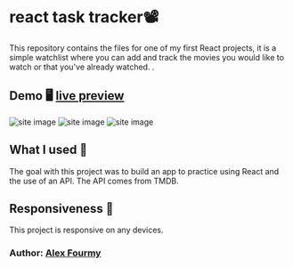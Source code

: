 # react task tracker📽️

This repository contains the files for one of my first React projects, it is a simple watchlist where you can add and track the movies you would like to watch or that you've already watched. .

## Demo 🖥 [live preview](https://a4my.github.io/react-movielist/)

![site image](https://i.imgur.com/78brLtQ.png)
![site image](https://i.imgur.com/Psd2xex.png)
![site image](https://i.imgur.com/rt8e0o8.png)

## What I used 🔨
The goal with this project was to build an app to practice using React and the use of an API. The API comes from TMDB.

## Responsiveness 📱
This project is responsive on any devices.

### Author: [Alex Fourmy](https://www.linkedin.com/in/alex-fourmy/)

